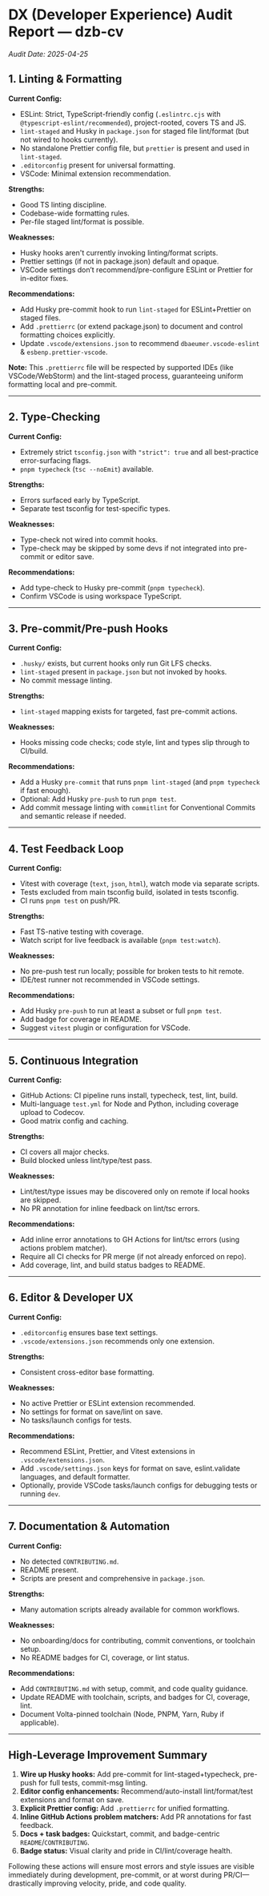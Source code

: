 # DX (Developer Experience) Audit Report — dzb-cv

_Audit Date: 2025-04-25_

## 1. Linting & Formatting

**Current Config:**
- ESLint: Strict, TypeScript-friendly config (`.eslintrc.cjs` with `@typescript-eslint/recommended`), project-rooted, covers TS and JS.
- `lint-staged` and Husky in `package.json` for staged file lint/format (but not wired to hooks currently).
- No standalone Prettier config file, but `prettier` is present and used in `lint-staged`.
- `.editorconfig` present for universal formatting.
- VSCode: Minimal extension recommendation.

**Strengths:**
- Good TS linting discipline.
- Codebase-wide formatting rules.
- Per-file staged lint/format is possible.

**Weaknesses:**
- Husky hooks aren't currently invoking linting/format scripts.
- Prettier settings (if not in package.json) default and opaque.
- VSCode settings don’t recommend/pre-configure ESLint or Prettier for in-editor fixes.

**Recommendations:**
- Add Husky pre-commit hook to run `lint-staged` for ESLint+Prettier on staged files.
- Add `.prettierrc` (or extend package.json) to document and control formatting choices explicitly.
- Update `.vscode/extensions.json` to recommend `dbaeumer.vscode-eslint` & `esbenp.prettier-vscode`.

**Note:** This `.prettierrc` file will be respected by supported IDEs (like VSCode/WebStorm) and the lint-staged process, guaranteeing uniform formatting local and pre-commit.

---

## 2. Type-Checking

**Current Config:**
- Extremely strict `tsconfig.json` with `"strict": true` and all best-practice error-surfacing flags.
- `pnpm typecheck` (`tsc --noEmit`) available.

**Strengths:**
- Errors surfaced early by TypeScript.
- Separate test tsconfig for test-specific types.

**Weaknesses:**
- Type-check not wired into commit hooks.
- Type-check may be skipped by some devs if not integrated into pre-commit or editor save.

**Recommendations:**
- Add type-check to Husky pre-commit (`pnpm typecheck`).
- Confirm VSCode is using workspace TypeScript.

---

## 3. Pre-commit/Pre-push Hooks

**Current Config:**
- `.husky/` exists, but current hooks only run Git LFS checks.
- `lint-staged` present in `package.json` but not invoked by hooks.
- No commit message linting.

**Strengths:**
- `lint-staged` mapping exists for targeted, fast pre-commit actions.

**Weaknesses:**
- Hooks missing code checks; code style, lint and types slip through to CI/build.

**Recommendations:**
- Add a Husky `pre-commit` that runs `pnpm lint-staged` (and `pnpm typecheck` if fast enough).
- Optional: Add Husky `pre-push` to run `pnpm test`.
- Add commit message linting with `commitlint` for Conventional Commits and semantic release if needed.

---

## 4. Test Feedback Loop

**Current Config:**
- Vitest with coverage (`text`, `json`, `html`), watch mode via separate scripts.
- Tests excluded from main tsconfig build, isolated in tests tsconfig.
- CI runs `pnpm test` on push/PR.

**Strengths:**
- Fast TS-native testing with coverage.
- Watch script for live feedback is available (`pnpm test:watch`).

**Weaknesses:**
- No pre-push test run locally; possible for broken tests to hit remote.
- IDE/test runner not recommended in VSCode settings.

**Recommendations:**
- Add Husky `pre-push` to run at least a subset or full `pnpm test`.
- Add badge for coverage in README.
- Suggest `vitest` plugin or configuration for VSCode.

---

## 5. Continuous Integration

**Current Config:**
- GitHub Actions: CI pipeline runs install, typecheck, test, lint, build.
- Multi-language `test.yml` for Node and Python, including coverage upload to Codecov.
- Good matrix config and caching.

**Strengths:**
- CI covers all major checks.
- Build blocked unless lint/type/test pass.

**Weaknesses:**
- Lint/test/type issues may be discovered only on remote if local hooks are skipped.
- No PR annotation for inline feedback on lint/tsc errors.

**Recommendations:**
- Add inline error annotations to GH Actions for lint/tsc errors (using actions problem matcher).
- Require all CI checks for PR merge (if not already enforced on repo).
- Add coverage, lint, and build status badges to README.

---

## 6. Editor & Developer UX

**Current Config:**
- `.editorconfig` ensures base text settings.
- `.vscode/extensions.json` recommends only one extension.

**Strengths:**
- Consistent cross-editor base formatting.

**Weaknesses:**
- No active Prettier or ESLint extension recommended.
- No settings for format on save/lint on save.
- No tasks/launch configs for tests.

**Recommendations:**
- Recommend ESLint, Prettier, and Vitest extensions in `.vscode/extensions.json`.
- Add `.vscode/settings.json` keys for format on save, eslint.validate languages, and default formatter.
- Optionally, provide VSCode tasks/launch configs for debugging tests or running `dev`.

---

## 7. Documentation & Automation

**Current Config:**
- No detected `CONTRIBUTING.md`.
- README present.
- Scripts are present and comprehensive in `package.json`.

**Strengths:**
- Many automation scripts already available for common workflows.

**Weaknesses:**
- No onboarding/docs for contributing, commit conventions, or toolchain setup.
- No README badges for CI, coverage, or lint status.

**Recommendations:**
- Add `CONTRIBUTING.md` with setup, commit, and code quality guidance.
- Update README with toolchain, scripts, and badges for CI, coverage, lint.
- Document Volta-pinned toolchain (Node, PNPM, Yarn, Ruby if applicable).

---

## High-Leverage Improvement Summary

1. **Wire up Husky hooks:** Add pre-commit for lint-staged+typecheck, pre-push for full tests, commit-msg linting.
2. **Editor config enhancements:** Recommend/auto-install lint/format/test extensions and format on save.
3. **Explicit Prettier config:** Add `.prettierrc` for unified formatting.
4. **Inline GitHub Actions problem matchers:** Add PR annotations for fast feedback.
5. **Docs + task badges:** Quickstart, commit, and badge-centric `README`/`CONTRIBUTING`.
6. **Badge status:** Visual clarity and pride in CI/lint/coverage health.

Following these actions will ensure most errors and style issues are visible immediately during development, pre-commit, or at worst during PR/CI—drastically improving velocity, pride, and code quality.

